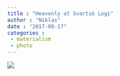 ```yaml
---
title : "Heavenly at Svartsö Logi"
author : "Niklas"
date : "2017-08-17"
categories : 
 - materialism
 - photo
---
```


![](https://niklasblog.com/wp-content/wp-image-2602560920396342626..jpg)
